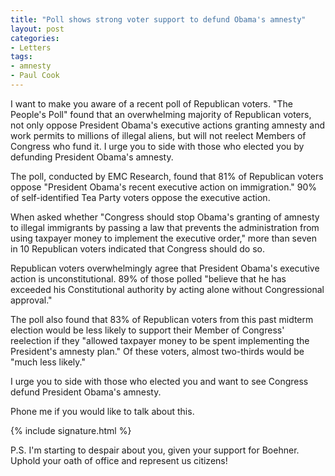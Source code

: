 ```yaml
---
title: "Poll shows strong voter support to defund Obama's amnesty"
layout: post
categories:
- Letters
tags:
- amnesty
- Paul Cook
---
```


I want to make you aware of a recent poll of Republican voters. "The People's Poll" found that an overwhelming majority of Republican voters, not only oppose President Obama's executive actions granting amnesty and work permits to millions of illegal aliens, but will not reelect Members of Congress who fund it. I urge you to side with those who elected you by defunding President Obama's amnesty.

The poll, conducted by EMC Research, found that 81% of Republican voters oppose "President Obama's recent executive action on immigration." 90% of self-identified Tea Party voters oppose the executive action.

When asked whether "Congress should stop Obama's granting of amnesty to illegal immigrants by passing a law that prevents the administration from using taxpayer money to implement the executive order," more than seven in 10 Republican voters indicated that Congress should do so.

Republican voters overwhelmingly agree that President Obama's executive action is unconstitutional. 89% of those polled "believe that he has exceeded his Constitutional authority by acting alone without Congressional approval."

The poll also found that 83% of Republican voters from this past midterm election would be less likely to support their Member of Congress' reelection if they "allowed taxpayer money to be spent implementing the President's amnesty plan." Of these voters, almost two-thirds would be "much less likely."

I urge you to side with those who elected you and want to see Congress defund President Obama's amnesty.

Phone me if you would like to talk about this.

{% include signature.html %}

P.S. I'm starting to despair about you, given your support for Boehner. Uphold your oath of office and represent us citizens!